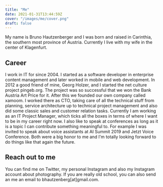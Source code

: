 ```yaml
---
title: "Me"
date: 2021-01-31T13:44:59Z
cover: "/images/me/cover.png"
draft: false
---
```

My name is Bruno Hautzenberger and I was born and raised in Carinthia, the southern most province of Austria. Currently I live with my wife in the center of Klagenfurt.

## Career

I work in IT for since 2004. I started as a software developer in enterprise content management and later worked in mobile and web development. In 2012 a good friend of mine, Georg Holzer, and I started the net culture project pingeb.org. The project was so successful that we won the Bank Austria Art Price for it. After this we founded our own company called xamoom. I worked there as CTO, taking care of all the technical stuff from planning, service architecture up to technical project management and also did some classic sales and customer relation tasks. Currently I am working as an IT Project Manager, which ticks all the boxes in terms of where I want to be in my career right now. I also like to speak at conferences as long as it is a topic I can contribute something meaningful to. For example I was invited to speak about voice assistants at AI Summit 2019 and Jetzt Voice Conference. Both were a big honor to me and I'm totally looking forward to do things like that again the future.

## Reach out to me

You can find me on Twitter, my personal Instagram and also my Instagram account about photography. If you are really old school, you can also send an me an email to bhautzenberg[at]gmail.com.